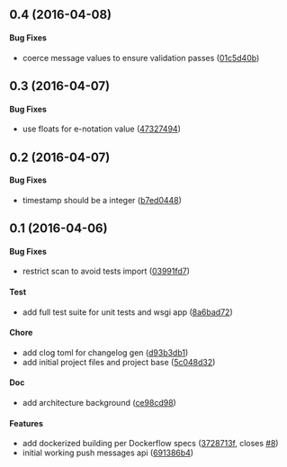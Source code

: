 <a name="0.4"></a>
## 0.4 (2016-04-08)


#### Bug Fixes

*   coerce message values to ensure validation passes ([01c5d40b](https://github.com/mozilla-services/push-messages/commit/01c5d40b4cf06e1ff97773ac26b6e3e86effe799))



<a name="0.3"></a>
## 0.3 (2016-04-07)


#### Bug Fixes

*   use floats for e-notation value ([47327494](https://github.com/mozilla-services/push-messages/commit/47327494d63505cc689174c2c9232a21828e4a2c))



<a name="0.2"></a>
## 0.2 (2016-04-07)


#### Bug Fixes

*   timestamp should be a integer ([b7ed0448](https://github.com/mozilla-services/push-messages/commit/b7ed04488ad0d0a799c3596d7081ee87443d15f3))



<a name="0.1"></a>
## 0.1 (2016-04-06)


#### Bug Fixes

*   restrict scan to avoid tests import ([03991fd7](https://github.com/mozilla-services/push-messages/commit/03991fd77ef92b9a6a22515c2afde0afe79ca8f9))

#### Test

*   add full test suite for unit tests and wsgi app ([8a6bad72](https://github.com/mozilla-services/push-messages/commit/8a6bad726a95bf5ee4647806f2566a4b1156bbec))

#### Chore

*   add clog toml for changelog gen ([d93b3db1](https://github.com/mozilla-services/push-messages/commit/d93b3db164c227f7fa1d51efdd0021424d10e458))
*   add initial project files and project base ([5c048d32](https://github.com/mozilla-services/push-messages/commit/5c048d32cc4fd2ca97d38a473700fc85f591513d))

#### Doc

*   add architecture background ([ce98cd98](https://github.com/mozilla-services/push-messages/commit/ce98cd98398c49077b522b6d81769fd601773cc9))

#### Features

*   add dockerized building per Dockerflow specs ([3728713f](https://github.com/mozilla-services/push-messages/commit/3728713fafa6e7d78963be658215f460d3ae0259), closes [#8](https://github.com/mozilla-services/push-messages/issues/8))
*   initial working push messages api ([691386b4](https://github.com/mozilla-services/push-messages/commit/691386b42d034ad6513dedb2f81d3a35548caaf7))
